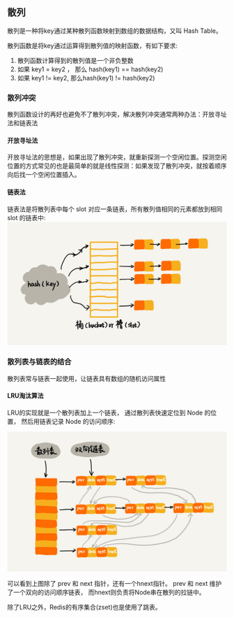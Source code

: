 ## 散列

散列是一种将key通过某种散列函数映射到数组的数据结构，又叫 Hash Table。

散列函数是将key通过运算得到散列值的映射函数，有如下要求:
1. 散列函数计算得到的散列值是一个非负整数
2. 如果 key1 = key2 ， 那么 hash(key1) == hash(key2)
3. 如果 key1 != key2, 那么hash(key1) != hash(key2)

### 散列冲突

散列函数设计的再好也避免不了散列冲突，解决散列冲突通常两种办法：开放寻址法和链表法

#### 开放寻址法

开放寻址法的思想是，如果出现了散列冲突，就重新探测一个空闲位置。探测空闲位置的方式常见的也是最简单的就是线性探测：如果发现了散列冲突，就按着顺序向后找一个空闲位置插入。

#### 链表法

链表法是将散列表中每个 slot 对应一条链表，所有散列值相同的元素都放到相同 slot 的链表中:
![](../../images/hash/list-hash.jpg)


### 散列表与链表的结合

散列表常与链表一起使用，让链表具有数组的随机访问属性

#### LRU淘汰算法

LRU的实现就是一个散列表加上一个链表， 通过散列表快速定位到 Node 的位置， 然后用链表记录 Node 的访问顺序:

![](../../images/hash/lru.jpg)

可以看到上图除了 prev 和 next 指针，还有一个hnext指针。 prev 和 next 维护了一个双向的访问顺序链表， 而hnext则负责将Node串在散列的拉链中。

除了LRU之外，Redis的有序集合(zset)也是使用了跳表。


